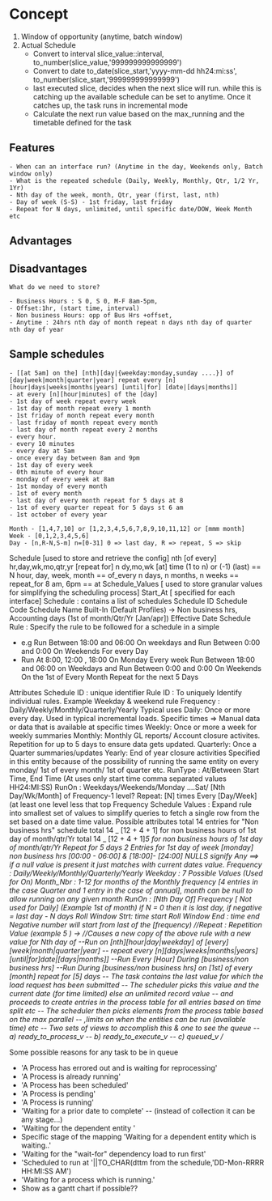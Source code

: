 # Concept

1. Window of opportunity (anytime, batch window)
2. Actual Schedule
   - Convert to interval slice_value::interval, to_number(slice_value,'999999999999999')
   - Convert to date to_date(slice_start,'yyyy-mm-dd hh24:mi:ss', to_number(slice_start,'999999999999999')
   - last executed slice, decides when the next slice will run. while this is catching up the available schedule can be set to anytime. Once it catches up, the task runs in incremental mode
   - Calculate the next run value based on the max_running and the timetable defined for the task

## Features

    - When can an interface run? (Anytime in the day, Weekends only, Batch window only)
    - What is the repeated schedule (Daily, Weekly, Monthly, Qtr, 1/2 Yr, 1Yr)
    - Nth day of the week, month, Qtr, year (first, last, nth)
    - Day of week (S-S) - 1st friday, last friday
    - Repeat for N days, unlimited, until specific date/DOW, Week Month etc

## Advantages

## Disadvantages

    What do we need to store?

    - Business Hours : S 0, S 0, M-F 8am-5pm,
    - Offset:1hr, (start time, interval)
    - Non business Hours: opp of Bus Hrs +offset,
    - Anytime : 24hrs nth day of month repeat n days nth day of quarter nth day of year

## Sample schedules

    - [[at 5am] on the] [nth][day|{weekday:monday,sunday ....}] of [day|week|month|quarter|year] repeat every [n] [hour|days|weeks|months|years] [until|for] [date|[days|months]]
    - at every [n][hour|minutes] of the [day]
    - 1st day of week repeat every week
    - 1st day of month repeat every 1 month
    - 1st friday of month repeat every month
    - last friday of month repeat every month
    - last day of month repeat every 2 months
    - every hour.
    - every 10 minutes
    - every day at 5am
    - once every day between 8am and 9pm
    - 1st day of every week
    - 0th minute of every hour
    - monday of every week at 8am
    - 1st monday of every month
    - 1st of every month
    - last day of every month repeat for 5 days at 8
    - 1st of every quarter repeat for 5 days st 6 am
    - 1st october of every year

    Month - [1,4,7,10] or [1,2,3,4,5,6,7,8,9,10,11,12] or [mmm month]
    Week - [0,1,2,3,4,5,6]
    Day - [n,R-N,S-m] n=[0-31] 0 => last day, R => repeat, S => skip

Schedule [used to store and retrieve the config] nth [of every] hr,day,wk,mo,qtr,yr [repeat for] n dy,mo,wk [at] time (1 to n) or (-1) (last) == N hour, day, week, month == of_every n days, n months, n weeks == repeat_for 8 am, 6pm == at
Schedule_Values [ used to store granular values for simplifying the scheduling process]
Start_At [ specified for each interface]
Schedule : contains a list of schedules
Schedule ID
Schedule Code
Schedule Name
Built-In (Default Profiles) -> Non business hrs,
Accounting days (1st of month/Qtr/Yr [Jan/apr])
Effective Date
Schedule Rule : Specify the rule to be followed for a schedule in a simple

- e.g Run Between 18:00 and 06:00 On weekdays and Run Between 0:00 and 0:00 On Weekends For every Day
- Run At 8:00, 12:00 , 18:00 On Monday Every week Run Between 18:00 and 06:00 on Weekdays and Run Between 0:00 and 0:00 On Weekends On the 1st of Every Month Repeat for the next 5 Days

Attributes Schedule ID : unique identifier
Rule ID : To uniquely Identify individual rules.
Example Weekday & weekend rule Frequency : Daily/Weekly/Monthly/Quarterly/Yearly
Typical uses
Daily: Once or more every day. Used in typical incremental loads.
Specific times => Manual data or data that is available at specific times
Weekly: Once or more a week for weekly summaries
Monthly: Monthly GL reports/ Account closure activites. Repetition for up to 5 days to ensure data gets updated.
Quarterly: Once a Quarter summaries/updates
Yearly: End of year closure activities Specified in this entity because of the possibility of running the same entity on every monday/ 1st of every month/ 1st of quarter etc.
RunType : At/Between Start Time, End Time (At uses only start time comma separated values HH24:MI:SS)
RunOn : Weekdays/Weekends/Monday ....Sat/ [Nth Day/Wk/Month] of Frequency-1 level?
Repeat: [N] times Every [Day/Week] (at least one level less that top Frequency
Schedule Values : Expand rule into smallest set of values to simplify queries to fetch a single row from the set based on a date time value. Possible attributes total 14 entries for "Non business hrs" schedule total 14 _ [12 + 4 + 1] for non business hours of 1st day of month/qtr/Yr total 14 _ [12 + 4 + 1]_5 for non business hours of 1st day of month/qtr/Yr Repeat for 5 days 2 Entries for 1st day of week [monday] non business hrs [00:00 - 06:00] & [18:00]- [24:00] NULLS signify Any ==> if a null value is present it just matches with current dates value. Frequency : Daily/Weekly/Monthly/Quarterly/Yearly Weekday : 7 Possible Values (Used for On) Month_Nbr : 1-12 for months of the Monthly frequency [4 entries in the case Quarter and 1 entry in the case of annual], month can be null to allow running on any given month RunOn : [Nth Day Of] Frequency [ Not used for Daily] (Example 1st of month) if N = 0 then it is last day, if negative = last day - N days Roll Window Strt: time start Roll Window End : time end Negative number will start from last of the [frequency) //Repeat : Repetition Value (example 5 ) -> //Causes a new copy of the above rule with a new value for Nth day of --Run on [nth][hour|day|weekday] of [every][week|month|quarter|year] -- repeat every [n][days|weeks|months|years] [until|for]date|[days|months]] --Run Every [Hour] During [business/non business hrs] --Run During [business/non business hrs] on [1st] of every [month] repeat for [5] days -- The task contains the last value for which the load request has been submitted -- The scheduler picks this value and the current date (for time limited) else an unlimited record value -- and proceeds to create entries in the process table for all entries based on time split etc -- The scheduler then picks elements from the process table based on the max parallel -- ,limits on when the entities can be run (available time) etc -- Two sets of views to accomplish this & one to see the queue -- a) ready_to_process_v -- b) ready_to_execute_v -- c) queued_v /_

Some possible reasons for any task to be in queue

- 'A Process has errored out and is waiting for reprocessing'
- 'A Process is already running'
- 'A Process has been scheduled'
- 'A Process is pending'
- 'A Process is running'
- 'Waiting for a prior date to complete' -- (instead of collection it can be any stage...)
- 'Waiting for the dependent entity '
- Specific stage of the mapping 'Waiting for a dependent entity which is waiting..'
- 'Waiting for the "wait-for" dependency load to run first'
- 'Scheduled to run at '||TO_CHAR(dttm from the schedule,'DD-Mon-RRRR HH:MI:SS AM')
- 'Waiting for a process which is running.'
- Show as a gantt chart if possible??
